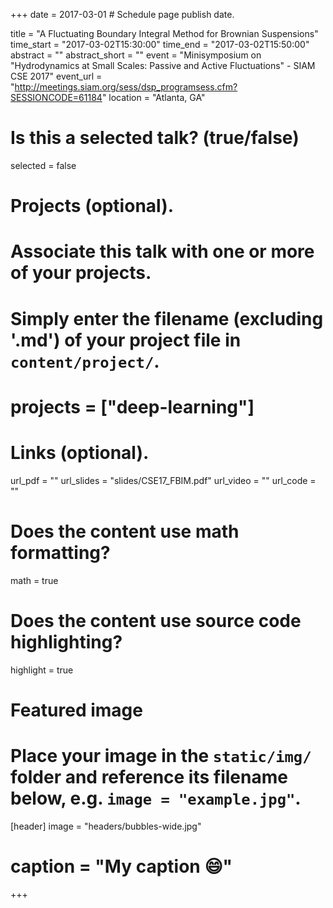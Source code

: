 +++
date = 2017-03-01  # Schedule page publish date.

title = "A Fluctuating Boundary Integral Method for Brownian Suspensions"
time_start = "2017-03-02T15:30:00"
time_end = "2017-03-02T15:50:00"
abstract = ""
abstract_short = ""
event = "Minisymposium on \"Hydrodynamics at Small Scales: Passive and Active Fluctuations\" - SIAM CSE 2017"
event_url = "http://meetings.siam.org/sess/dsp_programsess.cfm?SESSIONCODE=61184"
location = "Atlanta, GA"

# Is this a selected talk? (true/false)
selected = false

# Projects (optional).
#   Associate this talk with one or more of your projects.
#   Simply enter the filename (excluding '.md') of your project file in `content/project/`.
# projects = ["deep-learning"]

# Links (optional).
url_pdf = ""
url_slides = "slides/CSE17_FBIM.pdf"
url_video = ""
url_code = ""

# Does the content use math formatting?
math = true

# Does the content use source code highlighting?
highlight = true

# Featured image
# Place your image in the `static/img/` folder and reference its filename below, e.g. `image = "example.jpg"`.
[header]
image = "headers/bubbles-wide.jpg"
# caption = "My caption :smile:"

+++



